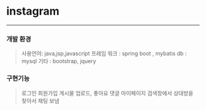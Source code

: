 # instagram 
-----------------

### 개발 환경

> 사용언어: java,jsp,javascript
 프레임 워크 : spring boot , mybatis
 db : mysql
 기타 : bootstrap, jquery

### 구현기능

> 로그인 회원가입
> 게시물 업로드, 좋아요 댓글
> 마이페이지
> 검색창에서 상대방을 찾아서 채팅 보냄




